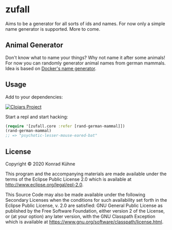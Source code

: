 # zufall

Aims to be a generator for all sorts of ids and names. For now only a simple name generator is supported. More to come.

## Animal Generator
Don't know what to name your things? Why not name it after some animals! For now you can randomly generator animal names from german mammals. Idea is based on [Docker's name generator](https://github.com/docker/docker/blob/master/pkg/namesgenerator/names-generator.go).

## Usage
Add  to your dependencies:  

[![Clojars Project](http://clojars.org/io.replikativ/zufall/latest-version.svg)](http://clojars.org/io.replikativ/zufall)
  
   
Start a repl and start hacking:

```clojure
(require '[zufall.core :refer [rand-german-mammal]])
(rand-german-mammal)
;; => "psychotic-lesser-mouse-eared-bat"
```

## License

Copyright © 2020 Konrad Kühne

This program and the accompanying materials are made available under the
terms of the Eclipse Public License 2.0 which is available at
http://www.eclipse.org/legal/epl-2.0.

This Source Code may also be made available under the following Secondary
Licenses when the conditions for such availability set forth in the Eclipse
Public License, v. 2.0 are satisfied: GNU General Public License as published by
the Free Software Foundation, either version 2 of the License, or (at your
option) any later version, with the GNU Classpath Exception which is available
at https://www.gnu.org/software/classpath/license.html.
